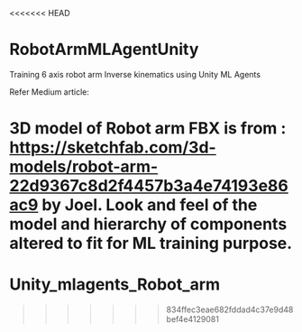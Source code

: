 <<<<<<< HEAD
# RobotArmMLAgentUnity
Training 6 axis robot arm Inverse kinematics using Unity ML Agents

Refer Medium article: 

3D model of Robot arm FBX is from : https://sketchfab.com/3d-models/robot-arm-22d9367c8d2f4457b3a4e74193e86ac9 by Joel. Look and feel of the model and hierarchy of components altered to fit for ML training purpose.
=======
# Unity_mlagents_Robot_arm
>>>>>>> 834ffec3eae682fddad4c37e9d48bef4e4129081
